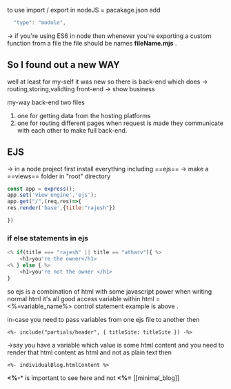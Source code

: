 to use import / export in nodeJS = pacakage.json add 

```js
  "type": "module",
```
-> if you're using ES6 in node then whenever you're exporting a custom function from a file the file should be names  __fileName.mjs__ .

## So I found out a new WAY
well at least for my-self it was new
so there is back-end which does -> routing,storing,validting
front-end -> show business 

my-way back-end two files
1) one for getting data from the hosting platforms
2) one for routing different pages when request is made
 they communicate with each other to make full back-end.



## EJS
-> in a node project first install everything including ==ejs== 
-> make a ==views== folder in "root" directory

```js
const app = express();
app.set('view engine','ejs');
app.get("/",(req,res)=>{
res.render('base',{title:"rajesh"})

})
```

### if else statements in ejs

```js
<% if(title === "rajesh" || title == "atharv"){ %>
	<h1>you're the owner</h1>
<% } else { %>
	<h1>you're not the owner </h1>
}
```

so ejs is a combination of html with some javascript power
when writing normal html it's all good
access variable within html = <%=variable_name%>
control statement example is above .

in-case you need to pass variables from one ejs file to another then

```ejs
<%- include("partials/header", { titleSite: titleSite }) -%>
```

->say you have a variable which value is some html content and you need to render that html content as html and not as plain text then 

```ejs
<%- individualBlog.htmlContent %>
```
**<%-*** is important to see here and not **<%=** [[minimal_blog]]


